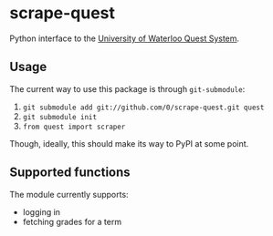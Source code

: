# scrape-quest

Python interface to the [University of Waterloo Quest System](http://quest.uwaterloo.ca/).

## Usage

The current way to use this package is through `git-submodule`:

1. `git submodule add git://github.com/0/scrape-quest.git quest`
2. `git submodule init`
3. `from quest import scraper`

Though, ideally, this should make its way to PyPI at some point. 

## Supported functions

The module currently supports:

* logging in
* fetching grades for a term
